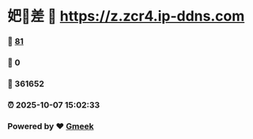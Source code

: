 # 妑🔭差 :link: https://z.zcr4.ip-ddns.com 
### :page_facing_up: [81](https://z.zcr4.ip-ddns.com/tag.html) 
### :speech_balloon: 0 
### :hibiscus: 361652 
### :alarm_clock: 2025-10-07 15:02:33 
### Powered by :heart: [Gmeek](https://github.com/Meekdai/Gmeek)
